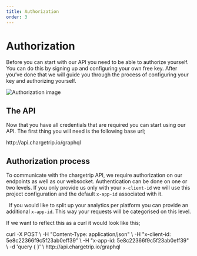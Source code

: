 ```yaml
---
title: Authorization
order: 3
---
```

# Authorization

Before you can start with our API you need to be able to authorize yourself. You can do this by signing up and configuring your own free key. After you’ve done that we will guide you through the process of configuring your key and authorizing yourself.

![Authorization image](authorization.jpg)

## The API
Now that you have all credentials that are required you can start using our API. The first thing you will need is the following base url;

<code-block prefix="Authorization" title="Base Url">
http://api.chargetrip.io/graphql
</code-block>

## Authorization process
To communicate with the chargetrip API, we require authorization on our endpoints as well as our websocket. Authentication can be done on one or two levels. If you only provide us only with your `x-client-id` we will use this project configuration and the default `x-app-id` associated with it.

  If you would like to split up your analytics per platform you can provide an additional `x-app-id`. This way your requests will be categorised on this level.

<property-table keys="x-client-id|x-app-id" types="string|string" descriptions="Your project id with the corresponding configuration|Your app id for splitting up analytics" required="Yes|No"></property-table>

If we want to reflect this as a curl it would look like this;

<code-block prefix="Authorization" title="Curl">
curl -X POST \
-H "Content-Type: application/json" \
-H "x-client-id: 5e8c22366f9c5f23ab0eff39" \
-H "x-app-id: 5e8c22366f9c5f23ab0eff39" \
-d 'query { }' \
http://api.chargetrip.io/graphql
</code-block>


